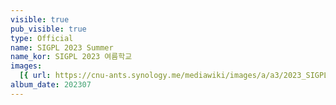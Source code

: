 ```yaml
---
visible: true
pub_visible: true
type: Official
name: SIGPL 2023 Summer
name_kor: SIGPL 2023 여름학교
images:
  [{ url: https://cnu-ants.synology.me/mediawiki/images/a/a3/2023_SIGPL1.JPG }]
album_date: 202307
---
```

